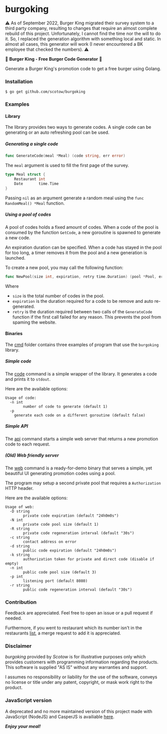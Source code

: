 # burgoking

⚠️ As of September 2022, Burger King migrated their survey system to a third party company, resulting to changes that require an almost complete rebuild of this project. Unfortunately, I cannot find the time nor the will to do it. So, I replaced the generation algorithm with something local and static. In almost all cases, this generator will work (I never encountered a BK employee that checked the numbers). ⚠️

🍔 **Burger King - Free Burger Code Generator** 🍔

Generate a Burger King's promotion code to get a free burger using Golang.


### Installation

`$ go get github.com/scotow/burgoking`


### Examples


#### Library

The library provides two ways to generate codes. A single code can be generating or an auto refreshing pool can be used.


##### Generating a single code

```go
func GenerateCode(meal *Meal) (code string, err error)
```

The `meal` argument is used to fill the first page of the survey.

```go
type Meal struct {
	Restaurant int
	Date       time.Time
}
```

Passing `nil` as an argument generate a random meal using the `func RandomMeal() *Meal` function.

##### Using a pool of codes

A pool of codes holds a fixed amount of codes. When a code of the pool is consumed by the function `GetCode`, a new goroutine is spawned to generate a new code.

An expiration duration can be specified. When a code has stayed in the pool for too long, a timer removes it from the pool and a new generation is launched.

To create a new pool, you may call the following function:

```go
func NewPool(size int, expiration, retry time.Duration) (pool *Pool, err error)
```

Where
* `size` is the total number of codes in the pool.
* `expiration` is the duration required for a code to be remove and auto re-generated.
* `retry` is the duration required between two calls of the `GenerateCode` function if the first call failed for any reason. This prevents the pool from spaming the website.

#### Binaries

The [cmd](https://github.com/Scotow/burgoking/blob/master/cmd) folder contains three examples of program that use the `burgoking` library.

##### Simple code

The [code](https://github.com/Scotow/burgoking/blob/master/cmd/code) command is a simple wrapper of the library. It generates a code and prints it to `stdout`.

Here are the available options:

```
Usage of code:
  -n int
    	number of code to generate (default 1)
  -p	
  	generate each code on a different goroutine (default false)
```

##### Simple API

The [api](https://github.com/Scotow/burgoking/blob/master/cmd/api) command starts a simple web server that returns a new promotion code to each request.

##### (Old) Web friendly server

The [web](https://github.com/Scotow/burgoking/blob/master/cmd/web_original) command is a ready-for-demo binary that serves a simple, yet beautiful UI generating promotion codes using a pool.

The program may setup a second private pool that requires a `Authorization` HTTP header.

Here are the available options:

```
Usage of web:
  -D string
    	private code expiration (default "24h0m0s")
  -N int
    	private code pool size (default 1)
  -R string
    	private code regeneration interval (default "30s")
  -c string
    	contact address on error
  -d string
    	public code expiration (default "24h0m0s")
  -k string
    	authorization token for private and direct code (disable if empty)
  -n int
    	public code pool size (default 3)
  -p int
    	listening port (default 8080)
  -r string
    	public code regeneration interval (default "30s")
```

### Contribution

Feedback are appreciated. Feel free to open an issue or a pull request if needed.

Furthermore, if you went to restaurant which its number isn't in the restaurants [list](https://github.com/Scotow/burgoking/blob/master/meal.go#L9), a merge request to add it is appreciated.


### Disclaimer

*burgoking* provided by *Scotow* is for illustrative purposes only which provides customers with programming information regarding the products. This software is supplied "AS IS" without any warranties and support.

I assumes no responsibility or liability for the use of the software, conveys no license or title under any patent, copyright, or mask work right to the product.

### JavaScript version

A deprecated and no more maintained version of this project made with JavaScript (NodeJS) and CasperJS is availiable [here](https://github.com/Scotow/bk-generator).

***Enjoy your meal!***
